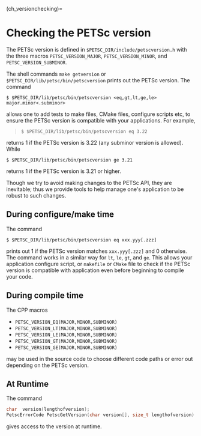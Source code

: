(ch_versionchecking)=

# Checking the PETSc version

The PETSc version
is defined in `$PETSC_DIR/include/petscversion.h` with the three macros
`PETSC_VERSION_MAJOR`, `PETSC_VERSION_MINOR`, and `PETSC_VERSION_SUBMINOR`.

The shell commands `make getversion` or `$PETSC_DIR/lib/petsc/bin/petscversion` prints out the PETSc version.
The command

```console
$ $PETSC_DIR/lib/petsc/bin/petscversion <eq,gt,lt,ge,le> major.minor<.subminor>
```

allows one to add tests to make files, CMake files, configure scripts etc, to ensure the PETSc version is compatible with your applications. For example,

> ```console
> $ $PETSC_DIR/lib/petsc/bin/petscversion eq 3.22
> ```

returns 1 if the PETSc version is 3.22 (any subminor version is allowed). While

```console
$ $PETSC_DIR/lib/petsc/bin/petscversion ge 3.21
```

returns 1 if the PETSc version is 3.21 or higher.

Though we try to avoid making changes to the PETSc API, they are inevitable; thus we
provide tools to help manage one's application to be robust to such changes.

## During configure/make time

The command

```console
$ $PETSC_DIR/lib/petsc/bin/petscversion eq xxx.yyy[.zzz]
```

prints out 1 if the PETSc version matches `xxx.yyy[.zzz]` and 0 otherwise. The command works in a similar
way for `lt`, `le`, `gt`, and `ge`. This allows your application configure script, or `makefile` or `CMake` file
to check if the PETSc version is compatible with application even before beginning to compile your code.

## During compile time

The CPP macros

- `PETSC_VERSION_EQ(MAJOR,MINOR,SUBMINOR)`
- `PETSC_VERSION_LT(MAJOR,MINOR,SUBMINOR)`
- `PETSC_VERSION_LE(MAJOR,MINOR,SUBMINOR)`
- `PETSC_VERSION_GT(MAJOR,MINOR,SUBMINOR)`
- `PETSC_VERSION_GE(MAJOR,MINOR,SUBMINOR)`

may be used in the source code to choose different code paths or error out depending on the PETSc version.

## At Runtime

The command

```C
char  version(lengthofversion);
PetscErrorCode PetscGetVersion(char version[], size_t lengthofversion)
```

gives access to the version at runtime.
